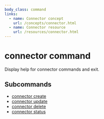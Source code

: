 ```yaml
---
body_class: command
links:
  - name: Connector concept
    url: /concepts/connector.html
  - name: Connector resource
    url: /resources/connector.html
---
```


# connector command

<section>

Display help for connector commands and exit.

</section>

<section>

## Subcommands

- [connector create]({{site_prefix}}/commands/connector-create.html)
- [connector update]({{site_prefix}}/commands/connector-update.html)
- [connector delete]({{site_prefix}}/commands/connector-delete.html)
- [connector status]({{site_prefix}}/commands/connector-status.html)
</section>
